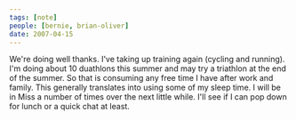 ```yaml
---
tags: [note]
people: [bernie, brian-oliver]
date: 2007-04-15
---
```


We're doing well thanks. I've taking up training again (cycling and running). I'm doing about 10 duathlons this summer and may try a triathlon at the end of the summer. So that is consuming any free time I have after work and family. This generally translates into using some of my sleep time. I will be in Miss a number of times over the next little while. I'll see if I can pop down for lunch or a quick chat at least.